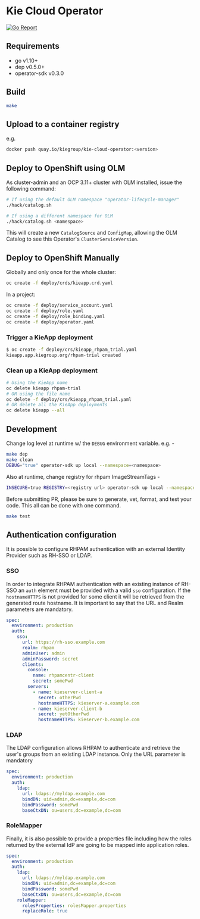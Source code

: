 # Kie Cloud Operator

[![Go Report](https://goreportcard.com/badge/github.com/kiegroup/kie-cloud-operator)](https://goreportcard.com/report/github.com/kiegroup/kie-cloud-operator)

## Requirements

- go v1.10+
- dep v0.5.0+
- operator-sdk v0.3.0

## Build

```bash
make
```

## Upload to a container registry

e.g.

```bash
docker push quay.io/kiegroup/kie-cloud-operator:<version>
```

## Deploy to OpenShift using OLM

As cluster-admin and an OCP 3.11+ cluster with OLM installed, issue the following command:

```bash
# If using the default OLM namespace "operator-lifecycle-manager"
./hack/catalog.sh

# If using a different namespace for OLM
./hack/catalog.sh <namespace>
```

This will create a new `CatalogSource` and `ConfigMap`, allowing the OLM Catalog to see this Operator's `ClusterServiceVersion`.

## Deploy to OpenShift Manually

Globally and only once for the whole cluster:

```bash
oc create -f deploy/crds/kieapp.crd.yaml
```

In a project:

```bash
oc create -f deploy/service_account.yaml
oc create -f deploy/role.yaml
oc create -f deploy/role_binding.yaml
oc create -f deploy/operator.yaml
```

### Trigger a KieApp deployment

```bash
$ oc create -f deploy/crs/kieapp_rhpam_trial.yaml
kieapp.app.kiegroup.org/rhpam-trial created
```

### Clean up a KieApp deployment

```bash
# Using the KieApp name
oc delete kieapp rhpam-trial
# OR using the file name
oc delete -f deploy/crs/kieapp_rhpam_trial.yaml
# OR delete all the KieApp deployments
oc delete kieapp --all
```

## Development

Change log level at runtime w/ the `DEBUG` environment variable. e.g. -

```bash
make dep
make clean
DEBUG="true" operator-sdk up local --namespace=<namespace>
```

Also at runtime, change registry for rhpam ImageStreamTags -

```bash
INSECURE=true REGISTRY=<registry url> operator-sdk up local --namespace=<namespace>
```

Before submitting PR, please be sure to generate, vet, format, and test your code. This all can be done with one command.

```bash
make test
```

## Authentication configuration

It is possible to configure RHPAM authentication with an external Identity Provider such as RH-SSO or LDAP.

### SSO

In order to integrate RHPAM authentication with an existing instance of RH-SSO an `auth` element must be provided with a valid `sso` configuration. If the `hostnameHTTPS` is not provided for some client it will be retrieved from the generated route hostname. It is important to say that the URL and Realm parameters are mandatory.

```yaml
spec:
  environment: production
  auth:
    sso:
      url: https://rh-sso.example.com
      realm: rhpam
      adminUser: admin
      adminPassword: secret
      clients:
        console:
          name: rhpamcentr-client
          secret: somePwd
        servers:
          - name: kieserver-client-a
            secret: otherPwd
            hostnameHTTPS: kieserver-a.example.com
          - name: kieserver-client-b
            secret: yetOtherPwd
            hostnameHTTPS: kieserver-b.example.com
```

### LDAP

The LDAP configuration allows RHPAM to authenticate and retrieve the user's groups from an existing LDAP instance. Only the URL parameter is mandatory

```yaml
spec:
  environment: production
  auth:
    ldap:
      url: ldaps://myldap.example.com
      bindDN: uid=admin,dc=example,dc=com
      bindPassword: somePwd
      baseCtxDN: ou=users,dc=example,dc=com
```

### RoleMapper

Finally, it is also possible to provide a properties file including how the roles returned by the external IdP are going to be mapped into application roles.

```yaml
spec:
  environment: production
  auth:
    ldap:
      url: ldaps://myldap.example.com
      bindDN: uid=admin,dc=example,dc=com
      bindPassword: somePwd
      baseCtxDN: ou=users,dc=example,dc=com
    roleMapper:
      rolesProperties: rolesMapper.properties
      replaceRole: true
```
